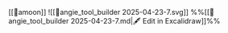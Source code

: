 [[🌙amoon]]
![[🤜angie_tool_builder 2025-04-23-7.svg]]
%%[[🤜angie_tool_builder 2025-04-23-7.md|🖋 Edit in Excalidraw]]%%